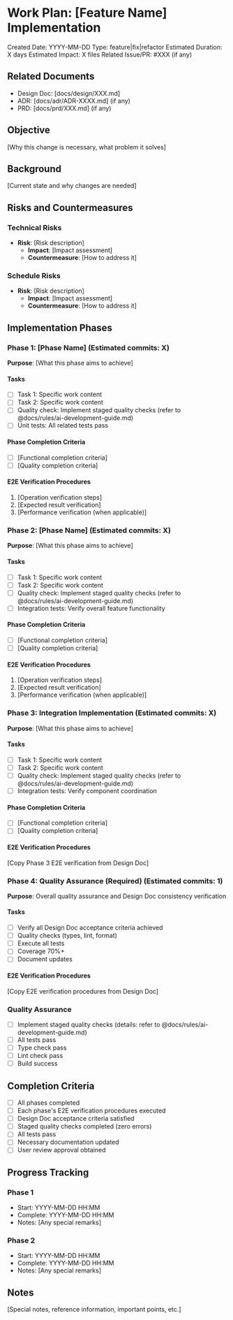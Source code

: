 # Work Plan: [Feature Name] Implementation

Created Date: YYYY-MM-DD
Type: feature|fix|refactor
Estimated Duration: X days
Estimated Impact: X files
Related Issue/PR: #XXX (if any)

## Related Documents
- Design Doc: [docs/design/XXX.md]
- ADR: [docs/adr/ADR-XXXX.md] (if any)
- PRD: [docs/prd/XXX.md] (if any)

## Objective
[Why this change is necessary, what problem it solves]

## Background
[Current state and why changes are needed]

## Risks and Countermeasures

### Technical Risks
- **Risk**: [Risk description]
  - **Impact**: [Impact assessment]
  - **Countermeasure**: [How to address it]

### Schedule Risks
- **Risk**: [Risk description]
  - **Impact**: [Impact assessment]
  - **Countermeasure**: [How to address it]

## Implementation Phases

### Phase 1: [Phase Name] (Estimated commits: X)
**Purpose**: [What this phase aims to achieve]

#### Tasks
- [ ] Task 1: Specific work content
- [ ] Task 2: Specific work content
- [ ] Quality check: Implement staged quality checks (refer to @docs/rules/ai-development-guide.md)
- [ ] Unit tests: All related tests pass

#### Phase Completion Criteria
- [ ] [Functional completion criteria]
- [ ] [Quality completion criteria]

#### E2E Verification Procedures
1. [Operation verification steps]
2. [Expected result verification]
3. [Performance verification (when applicable)]

### Phase 2: [Phase Name] (Estimated commits: X)
**Purpose**: [What this phase aims to achieve]

#### Tasks
- [ ] Task 1: Specific work content
- [ ] Task 2: Specific work content
- [ ] Quality check: Implement staged quality checks (refer to @docs/rules/ai-development-guide.md)
- [ ] Integration tests: Verify overall feature functionality

#### Phase Completion Criteria
- [ ] [Functional completion criteria]
- [ ] [Quality completion criteria]

#### E2E Verification Procedures
1. [Operation verification steps]
2. [Expected result verification]
3. [Performance verification (when applicable)]

### Phase 3: Integration Implementation (Estimated commits: X)
**Purpose**: [What this phase aims to achieve]

#### Tasks
- [ ] Task 1: Specific work content
- [ ] Task 2: Specific work content
- [ ] Quality check: Implement staged quality checks (refer to @docs/rules/ai-development-guide.md)
- [ ] Integration tests: Verify component coordination

#### Phase Completion Criteria
- [ ] [Functional completion criteria]
- [ ] [Quality completion criteria]

#### E2E Verification Procedures
[Copy Phase 3 E2E verification from Design Doc]

### Phase 4: Quality Assurance (Required) (Estimated commits: 1)
**Purpose**: Overall quality assurance and Design Doc consistency verification

#### Tasks
- [ ] Verify all Design Doc acceptance criteria achieved
- [ ] Quality checks (types, lint, format)
- [ ] Execute all tests
- [ ] Coverage 70%+
- [ ] Document updates

#### E2E Verification Procedures
[Copy E2E verification procedures from Design Doc]

### Quality Assurance
- [ ] Implement staged quality checks (details: refer to @docs/rules/ai-development-guide.md)
- [ ] All tests pass
- [ ] Type check pass
- [ ] Lint check pass
- [ ] Build success

## Completion Criteria
- [ ] All phases completed
- [ ] Each phase's E2E verification procedures executed
- [ ] Design Doc acceptance criteria satisfied
- [ ] Staged quality checks completed (zero errors)
- [ ] All tests pass
- [ ] Necessary documentation updated
- [ ] User review approval obtained

## Progress Tracking
### Phase 1
- Start: YYYY-MM-DD HH:MM
- Complete: YYYY-MM-DD HH:MM
- Notes: [Any special remarks]

### Phase 2
- Start: YYYY-MM-DD HH:MM
- Complete: YYYY-MM-DD HH:MM
- Notes: [Any special remarks]

## Notes
[Special notes, reference information, important points, etc.]